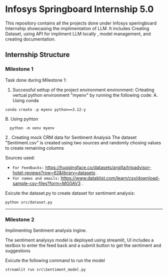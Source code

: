 # Infosys Springboard Internship 5.0

This repository contains all the projects done under Infosys speringboard Internship showcasing the implimentation of LLM. It includes Creating Dataset, using API for impliment LLM locally , model management, and creating documentation.

## Internship Structure

### Milestone 1

Task done during Milestone 1:
1. Successful settup of the project environment environment:
  Crteating vertual python environment "myenv" by running the following code:
  A. Using conda
  ```
  conda create -p myenv python==3.12-y
  ```
  B. Using pyhton
  ```
    python -m venv myenv
```
2  . Creating mock CRM data for Sentiment Analysis
  The dataset "Sentiment.csv" is created using two sources and randomly chosing values to create remaining columns

  Sources used:
  - `For Feedbacks:`  https://huggingface.co/datasets/argilla/tripadvisor-hotel-reviews?row=62&library=datasets .
  - `For names and emails:`  https://www.datablist.com/learn/csv/download-sample-csv-files?form=MG0AV3 .

Exicute the dataset.py to create dataset for sentiment analysis:
```
python src/dataset.py
```

---


### Milestone 2

Implimenting Sentiment analysis ingine.

The sentiment analysys model is deployed using streamlit, UI includes a textbox to enter the feed back and a submit button to get the sentiment and suggestions

Exicute the following command to run the model

```
streamlit run src\Sentiment_model.py
```
